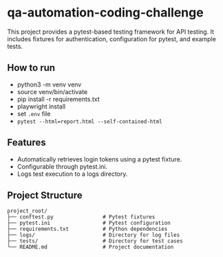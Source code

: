 # qa-automation-coding-challenge

This project provides a pytest-based testing framework for API testing. 
It includes fixtures for authentication, configuration for pytest, and example tests.


## How to run
- python3 -m venv venv
- source venv/bin/activate
- pip install -r requirements.txt
- playwright install
- set `.env` file 
- `pytest --html=report.html --self-contained-html`


## Features
- Automatically retrieves login tokens using a pytest fixture.
- Configurable through pytest.ini.
- Logs test execution to a logs directory.

## Project Structure
```plaintext
project_root/
├── conftest.py                # Pytest fixtures
├── pytest.ini                 # Pytest configuration
├── requirements.txt           # Python dependencies
├── logs/                      # Directory for log files
├── tests/                     # Directory for test cases
└── README.md                  # Project documentation